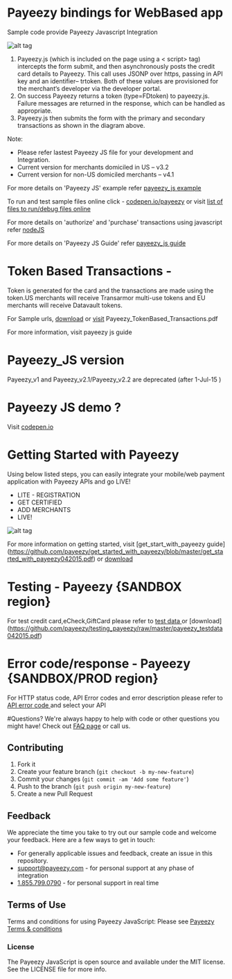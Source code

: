 # Payeezy bindings for WebBased app

Sample code provide Payeezy Javascript Integration

![alt tag](https://github.com/payeezy/payeezy_js/raw/master/ignore/PayeezyJS_GetToken.png)

1. Payeezy.js (which is included on the page using a &lt; script> tag) intercepts the form submit, and then
asynchronously posts the credit card details to Payeezy. This call uses JSONP over https, passing in API key and an
identifier– trtoken. Both of these values are provisioned for the merchant‘s developer via the developer portal.
2. On success Payeezy returns a token (type=FDtoken) to payeezy.js. Failure messages are returned in the response,
which can be handled as appropriate.
3. Payeezy.js then submits the form with the primary and secondary transactions as shown in the diagram above.

Note: 
*	Please refer lastest Payeezy JS file for your development and Integration. 
*	Current version for merchants domiciled in US – v3.2
*	Current version for non-US domiciled merchants – v4.1

For more details on 'Payeezy JS' example refer [payeezy_js example](../../tree/master/example)

To run and test sample files online click - [codepen.io/payeezy](http://s.codepen.io/payeezyjs/debug/yNvVyy?) or visit [list of files to run/debug files online](http://codepen.io/payeezyjs/public-list/)

For more details on 'authorize' and 'purchase' transactions using javascript refer [nodeJS](https://github.com/payeezy/payeezy_direct_API/tree/master/payeezy_node/example/lib)

For more details on 'Payeezy JS Guide' refer [payeezy_js guide](https://github.com/payeezy/payeezy_js/raw/master/guide/payeezy_js07012015.pdf)

# Token Based Transactions - 
Token is generated for the card and the transactions are made using the token.US merchants will receive Transarmor multi-use tokens and EU merchants will receive Datavault tokens.

For Sample urls, [download](https://github.com/payeezy/payeezy_js/raw/master/guide/Payeezy_TokenBased_Transactions.pdf) or [visit](https://github.com/payeezy/payeezy_js/blob/master/guide/Payeezy_TokenBased_Transactions.pdf) Payeezy_TokenBased_Transactions.pdf 

For more information, visit payeezy js guide

# Payeezy_JS version
Payeezy_v1 and Payeezy_v2.1/Payeezy_v2.2 are deprecated (after 1-Jul-15 ) 

# Payeezy JS demo ? 

Visit [codepen.io](http://s.codepen.io/payeezyjs/debug/yNvVyy?)

# Getting Started with Payeezy
Using below listed steps, you can easily integrate your mobile/web payment application with Payeezy APIs and go LIVE!
*	LITE  - REGISTRATION  
*	GET CERTIFIED
*	ADD MERCHANTS 
*	LIVE!

![alt tag](https://github.com/payeezy/get_started_with_payeezy/raw/master/payeezy_flow_diagram.png)

For more information on getting started, visit  [get_start_with_payeezy guide] (https://github.com/payeezy/get_started_with_payeezy/blob/master/get_started_with_payeezy042015.pdf) or [download](https://github.com/payeezy/get_started_with_payeezy/raw/master/get_started_with_payeezy042015.pdf)

# Testing - Payeezy {SANDBOX region}
For test credit card,eCheck,GiftCard please refer to [test data ](https://github.com/payeezy/testing_payeezy/blob/master/payeezy_testdata042015.pdf) or [download] (https://github.com/payeezy/testing_payeezy/raw/master/payeezy_testdata042015.pdf)

# Error code/response - Payeezy {SANDBOX/PROD region}
For HTTP status code, API Error codes and error description please refer to [API error code ](https://developer.payeezy.com/payeezy_new_docs/apis) and select your API

#Questions?
We're always happy to help with code or other questions you might have! Check out [FAQ page](https://developer.payeezy.com/faq-page) or call us. 

## Contributing

1. Fork it 
2. Create your feature branch (`git checkout -b my-new-feature`)
3. Commit your changes (`git commit -am 'Add some feature'`)
4. Push to the branch (`git push origin my-new-feature`)
5. Create a new Pull Request  

## Feedback
We appreciate the time you take to try out our sample code and welcome your feedback. Here are a few ways to get in touch:
* For generally applicable issues and feedback, create an issue in this repository.
* support@payeezy.com - for personal support at any phase of integration
* [1.855.799.0790](tel:+18557990790)  - for personal support in real time 

## Terms of Use

Terms and conditions for using Payeezy JavaScript: Please see [Payeezy Terms & conditions](https://developer.payeezy.com/terms-use)
 
### License
The Payeezy JavaScript is open source and available under the MIT license. See the LICENSE file for more info.
